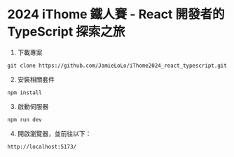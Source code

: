 # 2024 iThome 鐵人賽 - React 開發者的 TypeScript 探索之旅

1. 下載專案

```
git clone https://github.com/JamieLoLo/iThome2024_react_typescript.git
```

2. 安裝相關套件

```
npm install
```

3. 啟動伺服器

```
npm run dev
```

4. 開啟瀏覽器，並前往以下：

```
http://localhost:5173/
```

